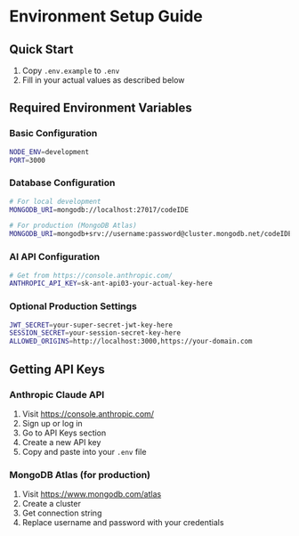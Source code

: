 # Environment Setup Guide

## Quick Start

1. Copy `.env.example` to `.env`
2. Fill in your actual values as described below

## Required Environment Variables

### Basic Configuration

```bash
NODE_ENV=development
PORT=3000
```

### Database Configuration

```bash
# For local development
MONGODB_URI=mongodb://localhost:27017/codeIDE

# For production (MongoDB Atlas)
MONGODB_URI=mongodb+srv://username:password@cluster.mongodb.net/codeIDE
```

### AI API Configuration

```bash
# Get from https://console.anthropic.com/
ANTHROPIC_API_KEY=sk-ant-api03-your-actual-key-here
```

### Optional Production Settings

```bash
JWT_SECRET=your-super-secret-jwt-key-here
SESSION_SECRET=your-session-secret-key-here
ALLOWED_ORIGINS=http://localhost:3000,https://your-domain.com
```

## Getting API Keys

### Anthropic Claude API

1. Visit https://console.anthropic.com/
2. Sign up or log in
3. Go to API Keys section
4. Create a new API key
5. Copy and paste into your `.env` file

### MongoDB Atlas (for production)

1. Visit https://www.mongodb.com/atlas
2. Create a cluster
3. Get connection string
4. Replace username and password with your credentials
